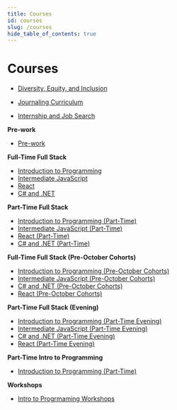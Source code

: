 ```yaml
---
title: Courses
id: courses
slug: /courses
hide_table_of_contents: true
---
```


# Courses

- [Diversity, Equity, and Inclusion](/diversity_equity_and_inclusion)

- [Journaling Curriculum](/journaling_curriculum)

- [Internship and Job Search](/internship_and_job_search)

**Pre-work**
- [Pre-work](/pre_work)

**Full-Time Full Stack**
- [Introduction to Programming](/introduction_to_programming)
- [Intermediate JavaScript](/intermediate_javascript)
- [React](/react)
- [C# and .NET](/c_and_net)

**Part-Time Full Stack**
- [Introduction to Programming (Part-Time)](/introduction_to_programming_part_time)
- [Intermediate JavaScript (Part-Time)](/intermediate_javascript_part_time)
- [React (Part-Time)](/react_part_time)
- [C# and .NET (Part-Time)](/c_and_net_part_time)

**Full-Time Full Stack (Pre-October Cohorts)**
- [Introduction to Programming (Pre-October Cohorts)](/introduction_to_programming_classic)
- [Intermediate JavaScript (Pre-October Cohorts)](/intermediate_javascript_classic)
- [C# and .NET (Pre-October Cohorts)](/c_and_net_classic)
- [React (Pre-October Cohorts)](/react_classic)

**Part-Time Full Stack (Evening)**
- [Introduction to Programming (Part-Time Evening)](/introduction_to_programming_part_time_evening)
- [Intermediate JavaScript (Part-Time Evening)](/intermediate_javascript_part_time_evening)
- [C# and .NET (Part-Time Evening)](/c_and_net_part_time_evening)
- [React (Part-Time Evening)](/react_part_time_evening)

**Part-Time Intro to Programming**
- [Introduction to Programming (Part-Time)](/introduction_to_programming_part_time)


**Workshops**
- [Intro to Progrmaming Workshops](/workshops)
